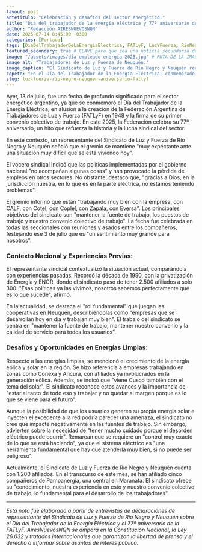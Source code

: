 ```yaml
---
layout: post
antetitulo: "Celebración y desafíos del sector energético."
title: "Día del trabajador de la energía eléctrica y 77º aniversario de la FATLyF: Luz y Fuerza de Río Negro y Neuquén Defiende Puestos y Convenio."
author: "Redacción AIRESNUEVOSNQN"
date: 2025-07-14 8:45:00 -0300
categories: [Portada]
tags: [DiaDelTrabajadorDeLaEnergiaElectrica, FATLyF, LuzYFuerza, RioNegro, Neuquen, Empleo, ConvenioColectivo, EnergiasLimpias, SectorEnergetico]
featured_secondary: true # CLAVE para que sea una noticia secundaria de portada con imagen
image: "/assets/images/día-empleado-energía-2025.jpg" # RUTA DE LA IMAGEN (ASEGÚRATE QUE SEA 400px x 300px)
image_alt: "Trabajadores de Luz y Fuerza de Neuquén."
image_caption: "El Sindicato de Luz y Fuerza de Río Negro y Neuquén reafirmó su compromiso con la defensa de los puestos de trabajo en el 77º aniversario de la FATLyF."
copete: "En el Día del Trabajador de la Energía Eléctrica, conmemorado ayer, 13 de julio, por la creación de la Federación Argentina de Trabajadores de Luz y Fuerza (FATLyF) que este año celebra su 77º aniversario, el Sindicato de Luz y Fuerza de Río Negro y Neuquén reafirmó su compromiso con la defensa de los puestos de trabajo y el convenio colectivo. A pesar del complejo escenario nacional, el gremio destaca el buen trabajo con las cooperativas eléctricas de la región y la necesidad de un control riguroso ante el avance de las energías limpias."
slug: luz-fuerza-rio-negro-neuquen-aniversario-fatlyf
---
```


Ayer, 13 de julio, fue una fecha de profundo significado para el sector energético argentino, ya que se conmemoró el Día del Trabajador de la Energía Eléctrica, en alusión a la creación de la Federación Argentina de Trabajadores de Luz y Fuerza (FATLyF) en 1948 y la firma de su primer convenio colectivo de trabajo. En este 2025, la Federación celebra su 77º aniversario, un hito que refuerza la historia y la lucha sindical del sector.

En este contexto, un representante del Sindicato de Luz y Fuerza de Río Negro y Neuquén señaló que el gremio se mantiene "muy expectante ante una situación muy difícil que se está viviendo hoy".

El vocero sindical indicó que las políticas implementadas por el gobierno nacional "no acompañan algunas cosas" y han provocado la pérdida de empleos en otros sectores. No obstante, destacó que, "gracias a Dios, en la jurisdicción nuestra, en lo que es en la parte eléctrica, no estamos teniendo problemas".

El gremio informó que están "trabajando muy bien con la empresa, con CALF, con Cotel, con Coplel, con Zapala, con Eversa". Los principales objetivos del sindicato son "mantener la fuente de trabajo, los puestos de trabajo y nuestro convenio colectivo de trabajo". La fecha fue celebrada en todas las seccionales con reuniones y asados entre los compañeros, festejando ese 3 de julio que es "un sentimiento muy grande para nosotros".

### Contexto Nacional y Experiencias Previas:

El representante sindical contextualizó la situación actual, comparándola con experiencias pasadas. Recordó la década de 1990, con la privatización de Energía y ENOR, donde el sindicato pasó de tener 2.500 afiliados a solo 300. "Esas políticas ya las vivimos, nosotros sabemos perfectamente qué es lo que sucede", afirmó.

En la actualidad, se destaca el "rol fundamental" que juegan las cooperativas en Neuquén, describiéndolas como "empresas que se desarrollan hoy en día y trabajan muy bien". El trabajo del sindicato se centra en "mantener la fuente de trabajo, mantener nuestro convenio y la calidad de servicio para todos los usuarios".

### Desafíos y Oportunidades en Energías Limpias:

Respecto a las energías limpias, se mencionó el crecimiento de la energía eólica y solar en la región. Se hizo referencia a empresas trabajando en zonas como Conexa y Aricura, con afiliados ya involucrados en la generación eólica. Además, se indicó que "viene Cusco también con el tema del solar". El sindicato reconoce estos avances y la importancia de "estar al tanto de todo eso y trabajar y no quedar al margen porque es lo que se viene para el futuro".

Aunque la posibilidad de que los usuarios generen su propia energía solar e inyecten el excedente a la red podría parecer una amenaza, el sindicato no cree que impacte negativamente en las fuentes de trabajo. Sin embargo, advierten sobre la necesidad de "tener mucho cuidado porque el desorden eléctrico puede ocurrir". Remarcan que se requiere un "control muy exacto de lo que se está haciendo", ya que el sistema eléctrico es "una herramienta fundamental que hay que atenderla muy bien, si no puede ser peligroso".

Actualmente, el Sindicato de Luz y Fuerza de Río Negro y Neuquén cuenta con 1.200 afiliados. En el transcurso de este mes, se han afiliado cinco compañeros de Pampanergía, una central en Maranata. El sindicato ofrece su "conocimiento, nuestra experiencia en esto y nuestro convenio colectivo de trabajo, lo fundamental para el desarrollo de los trabajadores".

---
*Esta nota fue elaborada a partir de entrevistas de declaraciones de representante del Sindicato de Luz y Fuerza de Río Negro y Neuquén sobre el Día del Trabajador de la Energía Eléctrica y el 77º aniversario de la FATLyF. AiresNuevosNQN se ampara en la Constitución Nacional, la Ley 26.032 y tratados internacionales que garantizan la libertad de prensa y el derecho a informar sobre asuntos de interés público.*
